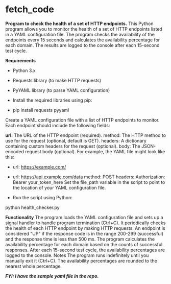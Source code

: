 # fetch_code
**Program to check the health of a set of HTTP endpoints.**
This Python program allows you to monitor the health of a set of HTTP endpoints listed in a YAML configuration file. The program checks the availability of the endpoints every 15 seconds and calculates the availability percentage for each domain. The results are logged to the console after each 15-second test cycle.

**Requirements**
- Python 3.x
- Requests library (to make HTTP requests)
- PyYAML library (to parse YAML configuration)
- Install the required libraries using pip:

- pip install requests pyyaml

Create a YAML configuration file with a list of HTTP endpoints to monitor. Each endpoint should include the following fields:

**url:** The URL of the HTTP endpoint (required).
method: The HTTP method to use for the request (optional, default is GET).
headers: A dictionary containing custom headers for the request (optional).
body: The JSON-encoded request body (optional).
For example, the YAML file might look like this:


- url: https://example.com/
- url: https://api.example.com/data
  method: POST
  headers:
    Authorization: Bearer your_token_here
Set the file_path variable in the script to point to the location of your YAML configuration file.

- Run the script using Python:

python health_checker.py

**Functionality**
The program loads the YAML configuration file and sets up a signal handler to handle program termination (Ctrl+C).
It periodically checks the health of each HTTP endpoint by making HTTP requests.
An endpoint is considered "UP" if the response code is in the range 200-299 (successful) and the response time is less than 500 ms.
The program calculates the availability percentage for each domain based on the counts of successful responses.
After each 15-second test cycle, the availability percentages are logged to the console.
Notes
The program runs indefinitely until you manually exit it (Ctrl+C).
The availability percentages are rounded to the nearest whole percentage.

***FYI: I have the sample yaml file in the repo.***
